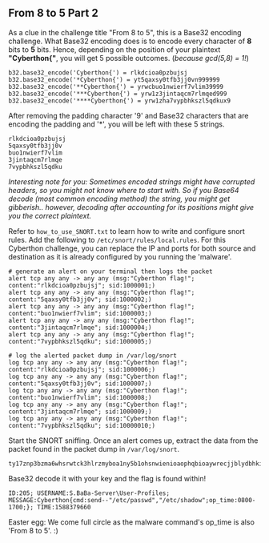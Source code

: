 ## From 8 to 5 Part 2

As a clue in the challenge title "From 8 to 5", this is a Base32 encoding challenge. What Base32 encoding does is to encode every character of **8** bits to **5** bits. Hence, depending on the position of your plaintext **"Cyberthon{"**, you will get 5 possible outcomes. (*because gcd(5,8) = 1!*) 

```
b32.base32_encode('Cyberthon{') = rlkdcioa0pzbujsj
b32.base32_encode('*Cyberthon{') = yt5qaxsy0tfb3jj0vn999999
b32.base32_encode('**Cyberthon{') = yrwcbuo1nwierf7vlim39999
b32.base32_encode('***Cyberthon{') = yrw1z3jintaqcm7rlmqed999
b32.base32_encode('****Cyberthon{') = yrw1zha7vypbhkszl5qdkux9
```

After removing the padding character '9' and Base32 characters that are encoding the padding and '*',  you will be left with these 5 strings.

```
rlkdcioa0pzbujsj
5qaxsy0tfb3jj0v
buo1nwierf7vlim
3jintaqcm7rlmqe
7vypbhkszl5qdku
```

*Interesting note for you: Sometimes encoded strings might have corrupted headers, so you might not know where to start with. So if you Base64 decode (most common encoding method) the string, you might get gibberish.. however, decoding after accounting for its positions might give you the correct plaintext.*

Refer to `how_to_use_SNORT.txt` to learn how to write and configure snort rules. Add the following to `/etc/snort/rules/local.rules`. For this Cyberthon challenge, you can replace the IP and ports for both source and destination as it is already configured by you running the 'malware'.

```
# generate an alert on your terminal then logs the packet
alert tcp any any -> any any (msg:"Cyberthon flag!"; content:"rlkdcioa0pzbujsj"; sid:1000001;)
alert tcp any any -> any any (msg:"Cyberthon flag!"; content:"5qaxsy0tfb3jj0v"; sid:1000002;)
alert tcp any any -> any any (msg:"Cyberthon flag!"; content:"buo1nwierf7vlim"; sid:1000003;)
alert tcp any any -> any any (msg:"Cyberthon flag!"; content:"3jintaqcm7rlmqe"; sid:1000004;)
alert tcp any any -> any any (msg:"Cyberthon flag!"; content:"7vypbhkszl5qdku"; sid:1000005;)

# log the alerted packet dump in /var/log/snort
log tcp any any -> any any (msg:"Cyberthon flag!"; content:"rlkdcioa0pzbujsj"; sid:1000006;)
log tcp any any -> any any (msg:"Cyberthon flag!"; content:"5qaxsy0tfb3jj0v"; sid:1000007;)
log tcp any any -> any any (msg:"Cyberthon flag!"; content:"buo1nwierf7vlim"; sid:1000008;)
log tcp any any -> any any (msg:"Cyberthon flag!"; content:"3jintaqcm7rlmqe"; sid:1000009;)
log tcp any any -> any any (msg:"Cyberthon flag!"; content:"7vypbhkszl5qdku"; sid:10000010;)
```

Start the SNORT sniffing. Once an alert comes up, extract the data from the packet found in the packet dump in `/var/log/snort`. 

```
ty17znp3bzma6whsrwtck3hlrzmyboa1ny5b1ohsnwienioaophqbioaywrecjjblydbhkijc5bzhzfsry7zh0a7vypbhkszl5qdkuj7lwa7zkjylia1fot1ymaqrxiv053qbkjqn3p1xrpvnwfbbojsl53drjjqcrmduk1g0pzdfitfb6k76n5lbcjs6n5jvzma6w1ttw1szntwe6k7bliibxj76999
```

Base32 decode it with your key and the flag is found within!

```
ID:205; USERNAME:S.BaBa-Server\User-Profiles; MESSAGE:Cyberthon{cmd:send--"/etc/passwd","/etc/shadow";op_time:0800-1700;}; TIME:1588379660
```

Easter egg: We come full circle as the malware command's op_time is also 'From 8 to 5'. :)


